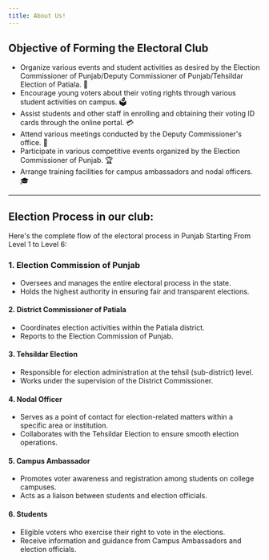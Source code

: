 ```yaml
---
title: About Us!
---
```


## Objective of Forming the Electoral Club

<div class="bg-gradient-to-r from-blue-500 to-purple-500 text-white">
    <ul class="list-disc mt-4 ml-6">
        <li>Organize various events and student activities as desired by the Election Commissioner of Punjab/Deputy Commissioner of Punjab/Tehsildar Election of Patiala. 🎉</li>
        <li>Encourage young voters about their voting rights through various student activities on campus. 🗳️</li>
        <li>Assist students and other staff in enrolling and obtaining their voting ID cards through the online portal. 💳</li>
        <li>Attend various meetings conducted by the Deputy Commissioner's office. 📅</li>
        <li>Participate in various competitive events organized by the Election Commissioner of Punjab. 🏆</li>
        <li>Arrange training facilities for campus ambassadors and nodal officers. 🎓</li>
    </ul>
</div>

<hr/>


## Election Process in our club:
Here's the complete flow of the electoral process in Punjab Starting From Level 1 to Level 6:

### 1. Election Commission of Punjab

- Oversees and manages the entire electoral process in the state.
- Holds the highest authority in ensuring fair and transparent elections.

#### 2. District Commissioner of Patiala

- Coordinates election activities within the Patiala district.
- Reports to the Election Commission of Punjab.

#### 3. Tehsildar Election

- Responsible for election administration at the tehsil (sub-district) level.
- Works under the supervision of the District Commissioner.

#### 4. Nodal Officer

- Serves as a point of contact for election-related matters within a specific area or institution.
- Collaborates with the Tehsildar Election to ensure smooth election operations.

#### 5. Campus Ambassador

- Promotes voter awareness and registration among students on college campuses.
- Acts as a liaison between students and election officials.

#### 6. Students

- Eligible voters who exercise their right to vote in the elections.
- Receive information and guidance from Campus Ambassadors and election officials.
